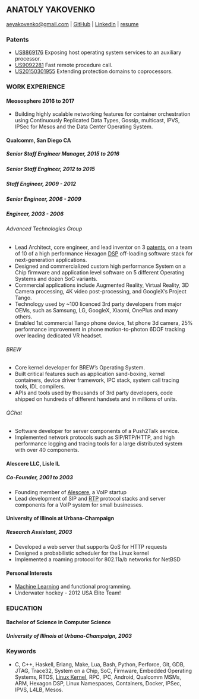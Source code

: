 ANATOLY YAKOVENKO
-----------------

aeyakovenko@gmail.com   |   [GitHub](https://github.com/aeyakovenko)   |   [LinkedIn](https://www.linkedin.com/profile/view?id=312504086) | [resume](http://aeyakovenko.github.io/resume.html)

### Patents
  * [US8869176](https://www.google.com/patents/US8869176) Exposing host operating system services to an auxiliary processor.
  * [US9092281](https://www.google.com/patents/US9092281) Fast remote procedure call.
  * [US20150301955](https://www.google.com/patents/US20150301955) Extending protection domains to coprocessors.

### WORK EXPERIENCE
#### Meososphere 2016 to 2017
   * Building highly scalable networking features for container orchestration using Continuously Replicated Data Types, Gossip, multicast, IPVS, IPSec for Mesos and the Data Center Operating System.

#### Qualcomm, San Diego CA
##### Senior Staff Engineer Manager, 2015 to 2016
##### Senior Staff Engineer, 2012 to 2015
##### Staff Engineer, 2009 - 2012
##### Senior Engineer, 2006 - 2009
##### Engineer, 2003 - 2006

###### Advanced Technologies Group
   * Lead Architect, core engineer, and lead inventor on 3 [patents], on a team of 10 of a high performance Hexagon [DSP] off-loading software stack for next-generation applications.
   * Designed and commercialized custom high performance System on a Chip firmware and application level software on 5 different Operating Systems and dozen SoC variants.
   * Commercial applications include Augmented Reality, Virtual Reality, 3D Camera processing, 4K video post-processing, and GoogleX’s Project Tango.
   * Technology used by ~100 licenced 3rd party developers from major OEMs, such as Samsung, LG, GoogleX, Xiaomi, OnePlus and many others.
   * Enabled 1st commercial Tango phone device, 1st phone 3d camera, 25% performance improvement in phone motion-to-photon 6DOF tracking over leading dedicated VR headset.

###### BREW
   * Core kernel developer for BREW’s Operating System. 
   * Built critical features such as application sand-boxing, kernel containers, device driver framework, IPC stack, system call tracing tools, IDL compilers.
   * APIs and tools used by thousands of 3rd party developers, code shipped on hundreds of different handsets and in millions of units.

###### QChat
   * Software developer for server components of a Push2Talk service.
   * Implemented network protocols such as SIP/RTP/HTTP, and high performance logging and tracing tools for a large distributed system with over 40 components.
   
#### Alescere LLC, Lisle IL
##### Co-Founder, 2001 to 2003
   * Founding member of [Alescere], a VoIP startup
   * Lead development of SIP and [RTP] protocol stacks and server components for a VoIP system for small businesses.

#### University of Illinois at Urbana-Champaign
##### Research Assistant, 2003
   * Developed a web server that supports QoS for HTTP requests
   * Designed a probabilistic scheduler for the Linux kernel
   * Implemented a roaming protocol for 802.11a/b networks for NetBSD

#### Personal Interests
   * [Machine Learning] and functional programming.
   * Underwater hockey - 2012 USA Elite Team!

### EDUCATION
#### Bachelor of Science in Computer Science
##### University of Illinois at Urbana-Champaign, 2003

### Keywords
  * C, C++, Haskell, Erlang, Make, Lua, Bash, Python, Perforce, Git, GDB, JTAG, Trace32, System on a Chip, SoC, Firmware, Embedded Operating Systems, RTOS, [Linux Kernel], RPC, IPC, Android, Qualcomm MSMs, ARM, Hexagon DSP, Linux Namespaces, Containers, Docker, IPSec, IPVS, L4LB, Mesos.

[Linux Kernel]: https://www.codeaurora.org/cgit/quic/le/kernel/msm/tree/drivers/char/adsprpc.c?h=msm-3.4
[Machine Learning]: https://github.com/aeyakovenko/rbm
[DSP]: https://developer.qualcomm.com/software/hexagon-dsp-sdk/dsp-processor
[Alescere]: http://www.linuxjournal.com/article/6763
[RTP]: http://gst-plugins-farsight.sourcearchive.com/documentation/0.12.10-3/jrtplib__c_8cpp-source.html
[patents]: https://www.google.com/?tbm=pts&gws_rd=ssl#tbm=pts&q=ininventor%3A%22anatoly%20e.%20yakovenko%22
